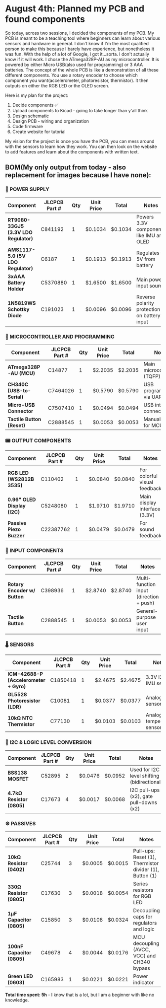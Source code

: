 # August 4th: Planned my PCB and found components

So today, across two sessions, I decided the components of my PCB. My PCB is meant to be a teaching tool where beginners can learn about various sensors and hardware in general. I don't know if I'm the most qualified person to make this because I barely have experience, but nonetheless it was fun. With the help of a lot of Google, I got it...sorta. I don't actually know if it will work. I chose the ATmega328P-AU as my microcontroller. It is powered by either Micro USB(also used for programming) or 3 AAA batteries. The concept of the whole PCB is like a demonstration of all these different components. You use a rotary encoder to choose which component you want(accelerometer, photoresistor, thermistor). It then outputs on either the RGB LED or the OLED screen.

Here is my plan for the project:
1. Decide components ✅
1. Upload components to Kicad - going to take longer than y'all think
1. Design schematic
1. Design PCB - wiring and organization
1. Code firmware
1. Create website for tutorial

My vision for the project is once you have the PCB, you can mess around with the sensors to learn how they work. You can then look on the website to add features and learn about the components with written text.

## BOM(My only output from today - also replacement for images because I have none):

### 🔌 POWER SUPPLY
| **Component**                         | **JLCPCB Part #** | **Qty** | **Unit Price** | **Total** | **Notes**                                    |
| ------------------------------------- | ----------------- | ------- | -------------- | --------- | -------------------------------------------- |
| **RT9080-33GJ5 (3.3V LDO Regulator)** | C841192           | 1       | \$0.1034       | \$0.1034  | Powers 3.3V components like IMU and OLED     |
| **AMS1117-5.0 (5V LDO Regulator)**    | C6187             | 1       | \$0.1913       | \$0.1913  | Regulates to 5V from battery                 |
| **3xAAA Battery Holder**              | C5370880          | 1       | \$1.6500       | \$1.6500  | Main power input source                      |
| **1N5819WS Schottky Diode**           | C191023           | 1       | \$0.0096       | \$0.0096  | Reverse polarity protection on battery input |

### 🧠 MICROCONTROLLER AND PROGRAMMING
| **Component**              | **JLCPCB Part #** | **Qty** | **Unit Price** | **Total** | **Notes**                   |
| -------------------------- | ----------------- | ------- | -------------- | --------- | --------------------------- |
| **ATmega328P-AU (MCU)**    | C14877            | 1       | \$2.2035       | \$2.2035  | Main microcontroller (TQFP) |
| **CH340C (USB-to-Serial)** | C7464026          | 1       | \$0.5790       | \$0.5790  | USB programming via UART    |
| **Micro-USB Connector**    | C7507410          | 1       | \$0.0494       | \$0.0494  | USB interface connector     |
| **Tactile Button (Reset)** | C2888545          | 1       | \$0.0053       | \$0.0053  | Manual reset for MCU        |

### 📟 OUTPUT COMPONENTS
| **Component**                | **JLCPCB Part #** | **Qty** | **Unit Price** | **Total** | **Notes**                     |
| ---------------------------- | ----------------- | ------- | -------------- | --------- | ----------------------------- |
| **RGB LED (WS2812B 3535)**   | C110402           | 1       | \$0.0840       | \$0.0840  | For colorful visual feedback  |
| **0.96" OLED Display (I2C)** | C5248080          | 1       | \$1.9710       | \$1.9710  | Main display interface (3.3V) |
| **Passive Piezo Buzzer**     | C22387762         | 1       | \$0.0479       | \$0.0479  | For sound feedback            |

### 🧭 INPUT COMPONENTS
| **Component**                | **JLCPCB Part #** | **Qty** | **Unit Price** | **Total** | **Notes**                               |
| ---------------------------- | ----------------- | ------- | -------------- | --------- | --------------------------------------- |
| **Rotary Encoder w/ Button** | C398936           | 1       | \$2.8740       | \$2.8740  | Multi-function input (direction + push) |
| **Tactile Button**           | C2888545          | 1       | \$0.0053       | \$0.0053  | General-purpose user input              |


### 🌡️ SENSORS
| **Component**                          | **JLCPCB Part #** | **Qty** | **Unit Price** | **Total** | **Notes**                 |
| -------------------------------------- | ----------------- | ------- | -------------- | --------- | ------------------------- |
| **ICM-42688-P (Accelerometer + Gyro)** | C1850418          | 1       | \$2.4675       | \$2.4675  | 3.3V I2C IMU sensor       |
| **GL5528 Photoresistor (LDR)**         | C10081            | 1       | \$0.0377       | \$0.0377  | Analog light sensor       |
| **10kΩ NTC Thermistor**                | C77130            | 1       | \$0.0103       | \$0.0103  | Analog temperature sensor |

### 📶 I2C & LOGIC LEVEL CONVERSION
| **Component**             | **JLCPCB Part #** | **Qty** | **Unit Price** | **Total** | **Notes**                                   |
| ------------------------- | ----------------- | ------- | -------------- | --------- | ------------------------------------------- |
| **BSS138 MOSFET**         | C52895            | 2       | \$0.0476       | \$0.0952  | Used for I2C level shifting (bidirectional) |
| **4.7kΩ Resistor (0805)** | C17673            | 4       | \$0.0017       | \$0.0068  | I2C pull-ups (x2), gate pull-downs (x2)     |

### ⚙️ PASSIVES
| **Component**              | **JLCPCB Part #** | **Qty** | **Unit Price** | **Total** | **Notes**                                               |
| -------------------------- | ----------------- | ------- | -------------- | --------- | ------------------------------------------------------- |
| **10kΩ Resistor (0402)**   | C25744            | 3       | \$0.0005       | \$0.0015  | Pull-ups: Reset (1), Thermistor divider (1), Button (1) |
| **330Ω Resistor (0805)**   | C17630            | 3       | \$0.0018       | \$0.0054  | Series resistors for RGB LED                            |
| **1µF Capacitor (0805)**   | C15850            | 3       | \$0.0108       | \$0.0324  | Decoupling caps for regulators and logic                |
| **100nF Capacitor (0805)** | C49678            | 4       | \$0.0044       | \$0.0176  | MCU decoupling (AVCC, VCC) and CH340 bypass             |
| **Green LED (0603)**       | C165983           | 1       | \$0.0221       | \$0.0221  | Power indicator                                         |                                     |

**Total time spent: 5h** - I know that is a lot, but I am a beginner with like no knowledge.